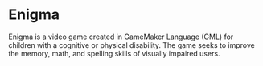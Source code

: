 # Enigma
Enigma is a video game created in GameMaker Language (GML) for children with a cognitive or physical disability. The game seeks to improve the memory, math, and spelling skills of visually impaired users.
